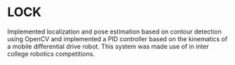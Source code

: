 # LOCK
Implemented localization and pose estimation based on contour detection using OpenCV and implemented a PID controller based on the kinematics of a mobile differential drive robot.
This system was made use of in inter college robotics competitions.
